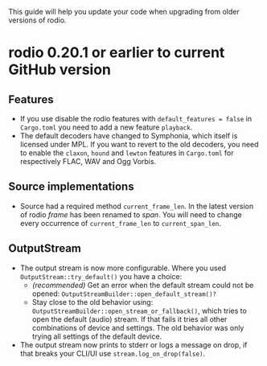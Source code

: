 This guide will help you update your code when upgrading from older versions of rodio.

# rodio 0.20.1 or earlier to current GitHub version

## Features
- If you use disable the rodio features with `default_features = false` in `Cargo.toml` you need to
  add a new feature `playback`.
- The default decoders have changed to Symphonia, which itself is licensed under MPL. If you want
  to revert to the old decoders, you need to enable the `claxon`, `hound` and `lewton` features in `Cargo.toml` for respectively FLAC, WAV and Ogg Vorbis.

## Source implementations
- Source had a required method `current_frame_len`. In the latest version of rodio *frame* has been renamed to *span*. You will need to change every occurrence of `current_frame_len` to `current_span_len`.

## OutputStream
- The output stream is now more configurable. Where you used `OutputStream::try_default()` you have a choice:
    - *(recommended)* Get an error when the default stream could not be opened: `OutputStreamBuilder::open_default_stream()?`
    - Stay close to the old behavior using:
      `OutputStreamBuilder::open_stream_or_fallback()`, which tries to open the
      default (audio) stream. If that fails it tries all other combinations of
      device and settings. The old behavior was only trying all settings of the
      default device.
- The output stream now prints to stderr or logs a message on drop, if that breaks your
  CLI/UI use `stream.log_on_drop(false)`.

